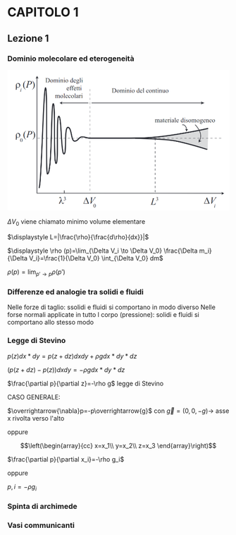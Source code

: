 # CAPITOLO 1

## Lezione 1

### Dominio molecolare ed eterogeneità

![densita](densita.png)

$\Delta V_0$ viene chiamato minimo volume elementare

$\displaystyle L=|\frac{\rho}{\frac{d\rho}{dx}}|$

$\displaystyle \rho (p)=\lim_{\Delta V_i \to \Delta V_0} \frac{\Delta m_i}{\Delta V_i}=\frac{1}{\Delta V_0} \int_{\Delta V_0} dm$

$\displaystyle \rho (p)=\lim_{p' \to p}\rho (p')$

### Differenze ed analogie tra solidi e fluidi

Nelle forze di taglio: ssolidi e fluidi si comportano in modo diverso
Nelle forse normali applicate in tutto l corpo (pressione): solidi e fluidi si comportano allo stesso modo

### Legge di Stevino

$p(z)dx*dy=p(z+dz)dx dy+\rho g {dx}*{dy}*{dz}$

$(p(z+dz)-p(z))dx dy=-\rho g {dx}*{dy}*{dz}$

$\frac{\partial p}{\partial z}=-\rho g$  legge di Stevino

CASO GENERALE:

$\overrightarrow{\nabla}p=-p\overrightarrow{g}$ con $\overrightarrow{g}=(0,0,-g) \to$ asse x rivolta verso l'alto

oppure

$$\left(\begin{array}{cc} 
x=x_1\\ 
y=x_2\\
z=x_3
\end{array}\right)$$

$\frac{\partial p}{\partial x_i}=-\rho g_i$   

oppure

$p,i=-\rho g_i$
### Spinta di archimede

### Vasi communicanti